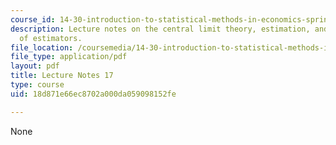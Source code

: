 ```yaml
---
course_id: 14-30-introduction-to-statistical-methods-in-economics-spring-2009
description: Lecture notes on the central limit theory, estimation, and general properties
  of estimators.
file_location: /coursemedia/14-30-introduction-to-statistical-methods-in-economics-spring-2009/18d871e66ec8702a000da059098152fe_MIT14_30s09_lec17.pdf
file_type: application/pdf
layout: pdf
title: Lecture Notes 17
type: course
uid: 18d871e66ec8702a000da059098152fe

---
```

None